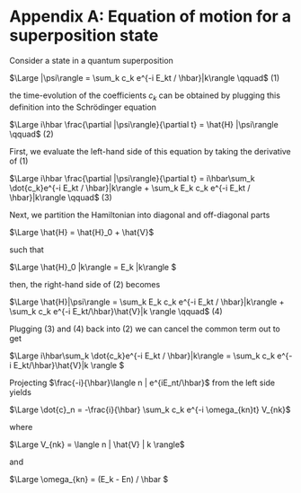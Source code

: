 # Appendix A: Equation of motion for a superposition state

Consider a state in a quantum superposition

$\Large |\psi\rangle = \sum_k c_k e^{-i E_kt / \hbar}|k\rangle \qquad$ (1)

the time-evolution of the coefficients $c_k$ can be obtained by plugging this definition into the Schrödinger equation

$\Large i\hbar \frac{\partial |\psi\rangle}{\partial t} = \hat{H} |\psi\rangle \qquad$ (2)

First, we evaluate the left-hand side of this equation by taking the derivative of (1)

$\Large i\hbar \frac{\partial |\psi\rangle}{\partial t} = i\hbar\sum_k \dot{c_k}e^{-i E_kt / \hbar}|k\rangle +  \sum_k E_k c_k e^{-i E_kt / \hbar}|k\rangle \qquad$ (3)

Next, we partition the Hamiltonian into diagonal and off-diagonal parts

$\Large \hat{H} = \hat{H}_0 + \hat{V}$

such that

$\Large \hat{H}_0 |k\rangle = E_k |k\rangle $

then, the right-hand side of (2) becomes

$\Large \hat{H}|\psi\rangle = \sum_k E_k c_k e^{-i E_kt / \hbar}|k\rangle + \sum_k c_k e^{-i E_kt/\hbar}\hat{V}|k \rangle \qquad$ (4)

Plugging (3) and (4) back into (2) we can cancel the common term out to get


$\Large  i\hbar\sum_k \dot{c_k}e^{-i E_kt / \hbar}|k\rangle = \sum_k c_k e^{-i E_kt/\hbar}\hat{V}|k \rangle $ 

Projecting $\frac{-i}{\hbar}\langle n | e^{iE_nt/\hbar}$ from the left side yields

$\Large \dot{c}_n = -\frac{i}{\hbar} \sum_k c_k e^{-i \omega_{kn}t} V_{nk}$

where 

$\Large V_{nk} = \langle n | \hat{V} | k \rangle$

and 

$\Large \omega_{kn} = (E_k - En) / \hbar $

